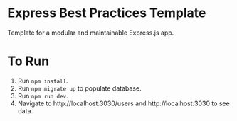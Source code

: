 # Express Best Practices Template

Template for a modular and maintainable Express.js app.

# To Run

1. Run `npm install`.
2. Run `npm migrate up` to populate database.
3. Run `npm run dev`.
4. Navigate to http://localhost:3030/users and http://localhost:3030 to see data.
